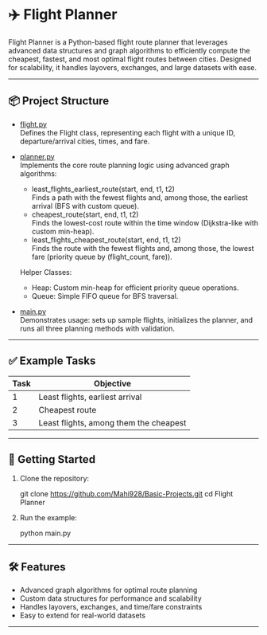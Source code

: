 # ✈️ Flight Planner

Flight Planner is a Python-based flight route planner that leverages advanced data structures and graph algorithms to efficiently compute the cheapest, fastest, and most optimal flight routes between cities. Designed for scalability, it handles layovers, exchanges, and large datasets with ease.

---

## 📦 Project Structure

- [flight.py](flight.py)  
  Defines the Flight class, representing each flight with a unique ID, departure/arrival cities, times, and fare.

- [planner.py](planner.py)  
  Implements the core route planning logic using advanced graph algorithms:
  - least_flights_earliest_route(start, end, t1, t2)  
    Finds a path with the fewest flights and, among those, the earliest arrival (BFS with custom queue).
  - cheapest_route(start, end, t1, t2)  
    Finds the lowest-cost route within the time window (Dijkstra-like with custom min-heap).
  - least_flights_cheapest_route(start, end, t1, t2)  
    Finds the route with the fewest flights and, among those, the lowest fare (priority queue by (flight_count, fare)).

  Helper Classes:  
  - Heap: Custom min-heap for efficient priority queue operations.  
  - Queue: Simple FIFO queue for BFS traversal.

- [main.py](main.py)  
  Demonstrates usage: sets up sample flights, initializes the planner, and runs all three planning methods with validation.

---

## ✅ Example Tasks

| Task | Objective                              |
|------|----------------------------------------|
|  1   | Least flights, earliest arrival        |
|  2   | Cheapest route                        |
|  3   | Least flights, among them the cheapest|

---

## 🚀 Getting Started

1. Clone the repository:
  
   git clone https://github.com/Mahi928/Basic-Projects.git
   cd Flight Planner
   
2. Run the example:
  
   python main.py
   
---

## 🛠️ Features

- Advanced graph algorithms for optimal route planning
- Custom data structures for performance and scalability
- Handles layovers, exchanges, and time/fare constraints
- Easy to extend for real-world datasets

---
